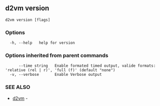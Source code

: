 ## d2vm version



```
d2vm version [flags]
```

### Options

```
  -h, --help   help for version
```

### Options inherited from parent commands

```
      --time string   Enable formated timed output, valide formats: 'relative (rel | r)', 'full (f)' (default "none")
  -v, --verbose       Enable Verbose output
```

### SEE ALSO

* [d2vm](d2vm.md)	 - 


